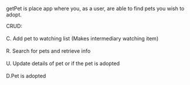 getPet is place app where you, as a user, are able to find pets you wish to adopt.

CRUD:<br></br>
C. Add pet to watching list (Makes intermediary watching item)<br></br>
R. Search for pets and retrieve info<br></br>
U. Update details of pet or if the pet is adopted<br></br>
D.Pet is adopted
